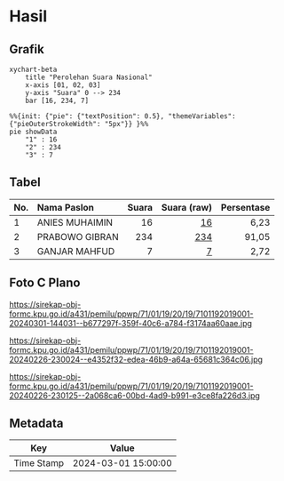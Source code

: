 # Hasil

## Grafik

```mermaid
xychart-beta
    title "Perolehan Suara Nasional"
    x-axis [01, 02, 03]
    y-axis "Suara" 0 --> 234
    bar [16, 234, 7]
```

```mermaid
%%{init: {"pie": {"textPosition": 0.5}, "themeVariables": {"pieOuterStrokeWidth": "5px"}} }%%
pie showData
    "1" : 16
    "2" : 234
    "3" : 7
```

## Tabel

| No. | Nama Paslon    | Suara | Suara (raw) | Persentase |
|:--- |:-------------- | -----:| -----------:| ----------:|
| 1   | ANIES MUHAIMIN | 16    | [16][p-1]   | 6,23       |
| 2   | PRABOWO GIBRAN | 234   | [234][p-2]  | 91,05      |
| 3   | GANJAR MAHFUD  | 7     | [7][p-3]    | 2,72       |


[p-1]: https://github.com/gigit-pemilu/pemilu-2024/blob/main/pilpres/hitung-suara/sub/71-sulawesi-utara/sub/01-bolaang-mongondow/sub/19-passi-barat/sub/2019-otam/sub/001-tps/sub/paslon-1.txt
[p-2]: https://github.com/gigit-pemilu/pemilu-2024/blob/main/pilpres/hitung-suara/sub/71-sulawesi-utara/sub/01-bolaang-mongondow/sub/19-passi-barat/sub/2019-otam/sub/001-tps/sub/paslon-2.txt
[p-3]: https://github.com/gigit-pemilu/pemilu-2024/blob/main/pilpres/hitung-suara/sub/71-sulawesi-utara/sub/01-bolaang-mongondow/sub/19-passi-barat/sub/2019-otam/sub/001-tps/sub/paslon-3.txt

## Foto C Plano

https://sirekap-obj-formc.kpu.go.id/a431/pemilu/ppwp/71/01/19/20/19/7101192019001-20240301-144031--b677297f-359f-40c6-a784-f3174aa60aae.jpg

https://sirekap-obj-formc.kpu.go.id/a431/pemilu/ppwp/71/01/19/20/19/7101192019001-20240226-230024--e4352f32-edea-46b9-a64a-65681c364c06.jpg

https://sirekap-obj-formc.kpu.go.id/a431/pemilu/ppwp/71/01/19/20/19/7101192019001-20240226-230125--2a068ca6-00bd-4ad9-b991-e3ce8fa226d3.jpg


## Metadata

| Key        | Value               |
| ---------- | ------------------- |
| Time Stamp | 2024-03-01 15:00:00 |



